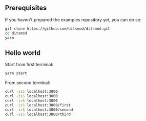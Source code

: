 ## Prerequisites

If you haven't prepared the examples repository yet, you can do so:

```bash
git clone https://github.com/ditsmod/ditsmod.git
cd ditsmod
yarn
```

## Hello world

Start from first terminal:

```bash
yarn start
```

From second terminal:

```bash
curl -isS localhost:3000
curl -isS localhost:3000
curl -isS localhost:3000
curl -isS localhost:3000/first
curl -isS localhost:3000/second
curl -isS localhost:3000/third
```
